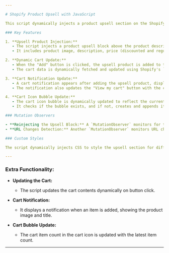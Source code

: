 ```yaml
---

# Shopify Product Upsell with JavaScript

This script dynamically injects a product upsell section on the Shopify product page `/products/splittesting-beanie`. It uses `MutationObserver` to handle URL changes and DOM modifications, ensuring the upsell block stays visible even if the page updates via AJAX or SPA-like behavior.

### Key Features

1. **Upsell Product Injection:**
   - The script injects a product upsell block above the product description on the specific product page.
   - It includes product image, description, price (discounted and regular), and an "Add to Cart" button.

2. **Dynamic Cart Update:**
   - When the "Add" button is clicked, the upsell product is added to the cart.
   - The cart data is dynamically fetched and updated using Shopify's `/cart/add.js` and `/cart.js` endpoints.

3. **Cart Notification Update:**
   - A cart notification appears after adding the upsell product, displaying the product image and name.
   - The notification also updates the "View my cart" button with the current number of items in the cart.

4. **Cart Icon Bubble Update:**
   - The cart icon bubble is dynamically updated to reflect the current number of items in the cart.
   - It checks if the bubble exists, and if not, creates and appends it next to the cart icon.

### Mutation Observers

- **Reinjecting the Upsell Block:** A `MutationObserver` monitors for the removal of the upsell block and reinjects it if necessary.
- **URL Changes Detection:** Another `MutationObserver` monitors URL changes using `history.pushState` and the `popstate` event to detect page navigation changes without a full reload.

### Custom Styles

The script dynamically injects CSS to style the upsell section for different screen sizes, ensuring a responsive design across various devices.

---
```


### Extra Functionality:

- **Updating the Cart:**
   - The script updates the cart contents dynamically on button click.
  
- **Cart Notification:**
   - It displays a notification when an item is added, showing the product image and title.
  
- **Cart Bubble Update:**
   - The cart item count in the cart icon is updated with the latest item count.

---
